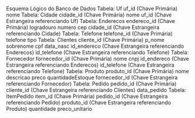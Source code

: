 Esquema Lógico do Banco de Dados
Tabela: Uf
uf_id (Chave Primária)
nome
Tabela: Cidade
cidade_id (Chave Primária)
nome
uf_id (Chave Estrangeira referenciando Uf)
Tabela: Enderecos
endereco_id (Chave Primária)
logradouro
numero
cep
cidade_id (Chave Estrangeira referenciando Cidade)
Tabela: Telefone
telefone_id (Chave Primária)
telefone
tipo
Tabela: Clientes
cliente_id (Chave Primária)
p_nome
sobrenome
cpf
data_nasc
id_endereco (Chave Estrangeira referenciando Enderecos)
id_telefone (Chave Estrangeira referenciando Telefone)
Tabela: Fornecedor
fornecedor_id (Chave Primária)
nome
cnpj
id_endereco (Chave Estrangeira referenciando Enderecos)
id_telefone (Chave Estrangeira referenciando Telefone)
Tabela: Produto
produto_id (Chave Primária)
nome
descricao
preco
quantidadeEstoque
fornecedor_id (Chave Estrangeira referenciando Fornecedor)
Tabela: Pedido
pedido_id (Chave Primária)
cliente_id (Chave Estrangeira referenciando Clientes)
data_pedido
Tabela: ItemPedido
item_id (Chave Primária)
pedido_id (Chave Estrangeira referenciando Pedido)
produto_id (Chave Estrangeira referenciando Produto)
quantidade
preco_unitario
